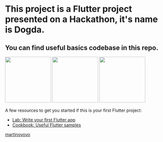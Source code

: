 # This project is a Flutter project presented on a Hackathon, it's name is Dogda.


## You can find useful basics codebase in this repo.

<p float="left">
  <img src="https://github.com/martinoyovo/hack_app/blob/main/screenshots/home_page.jpg" width="150" />
  <img src="https://github.com/martinoyovo/hack_app/blob/main/screenshots/doctor_details.jpg" width="150" />
  <img src="https://github.com/martinoyovo/hack_app/blob/main/screenshots/group_chat.jpg" width="150" />
</p>


A few resources to get you started if this is your first Flutter project:

- [Lab: Write your first Flutter app](https://flutter.dev/docs/get-started/codelab)
- [Cookbook: Useful Flutter samples](https://flutter.dev/docs/cookbook)

[martinoyovo](https://linkedin.com/in/martino-yovo)
